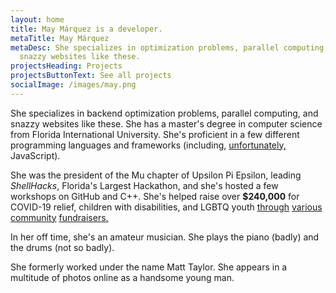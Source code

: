 ```yaml
---
layout: home
title: May Márquez is a developer.
metaTitle: May Márquez
metaDesc: She specializes in optimization problems, parallel computing, and
  snazzy websites like these.
projectsHeading: Projects
projectsButtonText: See all projects
socialImage: /images/may.png
---
```

She specializes in backend optimization problems, parallel computing, and snazzy websites like these. She has a master's degree in computer science from Florida International University. She's proficient in a few different programming languages and frameworks (including, [unfortunately,](https://www.destroyallsoftware.com/talks/wat) JavaScript). 

She was the president of the Mu chapter of Upsilon Pi Epsilon, leading *ShellHacks*, Florida's Largest Hackathon, and she's hosted a few workshops on GitHub and C++. She's helped raise over **$240,000** for COVID-19 relief, children with disabilities, and LGBTQ youth [through](https://give.thetrevorproject.org/team/363190) [various](https://scrap.tf/titaniumtank) [community](https://tiltify.com/+team-moonlight/tf2-binary-blackout) [fundraisers.](https://wiki.teamfortress.com/wiki/Operation_Madness_vs_Machines#Charity) 

In her off time, she's an amateur musician. She plays the piano (badly) and the drums (not so badly).

She formerly worked under the name Matt Taylor. She appears in a multitude of photos online as a handsome young man.